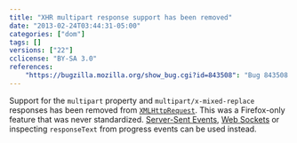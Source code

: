 ```yaml
---
title: "XHR multipart response support has been removed"
date: "2013-02-24T03:44:31-05:00"
categories: ["dom"]
tags: []
versions: ["22"]
cclicense: "BY-SA 3.0"
references:
    "https://bugzilla.mozilla.org/show_bug.cgi?id=843508": "Bug 843508 – Remove support for multipart XHR responses"
---
```

Support for the `multipart` property and `multipart/x-mixed-replace` responses has been removed from [`XMLHttpRequest`](https://developer.mozilla.org/en-US/docs/Web/API/XMLHttpRequest). This was a Firefox-only feature that was never standardized. [Server-Sent Events](https://developer.mozilla.org/en-US/docs/Server-sent_events), [Web Sockets](https://developer.mozilla.org/en-US/docs/WebSockets) or inspecting `responseText` from progress events can be used instead.
